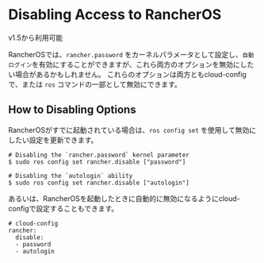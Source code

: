 # Disabling Access to RancherOS
v1.5から利用可能

RancherOSでは、`rancher.password` をカーネルパラメータとして設定し、`自動ログイン`を有効にすることができますが、これら両方のオプションを無効にしたい場合があるかもしれません。
これらのオプションは両方ともcloud-configで、または `ros` コマンドの一部として無効にできます。

## How to Disabling Options

RancherOSがすでに起動されている場合は、`ros config set` を使用して無効にしたい設定を更新できます。

```
# Disabling the `rancher.password` kernel parameter
$ sudo ros config set rancher.disable ["password"]

# Disabling the `autologin` ability
$ sudo ros config set rancher.disable ["autologin"]
```

あるいは、RancherOSを起動したときに自動的に無効になるようにcloud-configで設定することもできます。

```
# cloud-config
rancher:
  disable:
  - password
  - autologin
```
